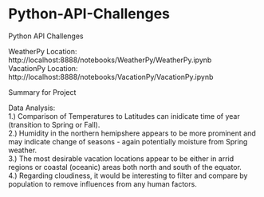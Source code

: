 # Python-API-Challenges
Python API Challenges

WeatherPy Location: http://localhost:8888/notebooks/WeatherPy/WeatherPy.ipynb                                               
VacationPy Location: http://localhost:8888/notebooks/VacationPy/VacationPy.ipynb

Summary for Project

Data Analysis:                                                                                         
1.) Comparison of Temperatures to Latitudes can inidicate time of year (transition to Spring or Fall).                                            
2.) Humidity in the northern hemipshere appears to be more prominent and may indicate change of seasons - again potentially moisture from Spring weather.                      
3.) The most desirable vacation locations appear to be either in arrid regions or coastal (oceanic) areas both north and south of the equator.                              
4.) Regarding cloudiness, it would be interesting to filter and compare by population to remove influences from any human factors.                                    
